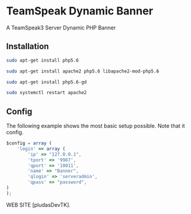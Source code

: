 TeamSpeak Dynamic Banner
========================

A TeamSpeak3 Server Dynamic PHP Banner 


## Installation

``` bash
sudo apt-get install php5.6

sudo apt-get install apache2 php5.6 libapache2-mod-php5.6

sudo apt-get install php5.6-gd

sudo systemctl restart apache2
```


## Config

The following example shows the most basic setup possible. Note that it 
config.

``` js
$config = array (
	'login' => array (
		'ip' => "127.0.0.1",
		'tport' => '9987',
		'qport' => '10011',
		'name' => "Banner",
		'qlogin' => 'serveradmin',
		'qpass' => "password",
)
);
```

WEB SITE [pludasDevTK].
